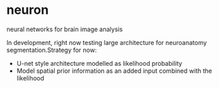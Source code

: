 # neuron
neural networks for brain image analysis

In development, right now testing large architecture for neuroanatomy segmentation.Strategy for now:

- U-net style architecture modelled as likelihood probability
- Model spatial prior information as an added input combined with the likelihood 
 
 
